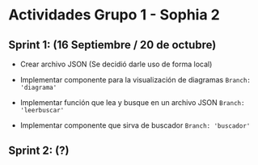 # Actividades Grupo 1 - Sophia 2

## Sprint 1: (16 Septiembre / 20 de octubre)

- Crear archivo JSON (Se decidió darle uso de forma local)

- Implementar componente para la visualización de diagramas
`Branch: 'diagrama'`

- Implementar función que lea y busque en un archivo JSON
`Branch: 'leerbuscar'`

- Implementar componente que sirva de buscador
`Branch: 'buscador'`

## Sprint 2: (?)